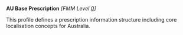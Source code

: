 **AU Base Prescription** *[FMM Level [0](http://build.fhir.org/versions.html#maturity)]*

This profile defines a prescription information structure including core localisation concepts for Australia.